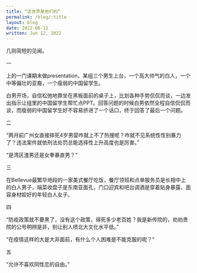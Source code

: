 ```yaml
---
title: “这世界是他们的”
permalink: /blog/:title
layout: blog
date: 2022-06-12
written: Jun 12, 2022
---
```


几则简短的见闻。

一

上的一门课期末做presentation，某组三个男生上台，一个高大帅气的白人，一个中等偏壮的亚裔，一个瘦弱的中国留学生。

白男开场，自信松弛地靠坐在黑板面前的桌子上，比划各种手势侃侃而谈，一边发出指示让组里的中国留学生帮忙点PPT。回答问题的时候白男依然全程自信侃侃而谈，而瘦弱的中国留学生好不容易挤进了一个话口，终于回答了最后一个问题。

二

“两月前广州女直接摔死4岁男婴咋就上不了热搜呢？咋就不见系统性性别暴力了？违法案件就依刑法处罚总能选择性上升高度也是厉害。”

“是湾区渣男还是女拳暴直男？”

三

在Bellevue最繁华地段的一家美式餐厅吃饭，餐厅领班和点单服务员是长相中上的白人男子，端菜收盘子是东南亚面孔，门口迎宾和吧台调酒是穿着贴身暴露、面容身材姣好的年轻白人女子。

四

“防疫政策就不要黑了，没有这个政策，得死多少老百姓？我是新传院的，劝劝贵院的公号明辨是非，别让别人喷北大文化水平低。”

“在疫情这样的大是大非面前，有什么个人困难是不能克服的呢？”

五

“允许不喜欢同性恋的自由。”